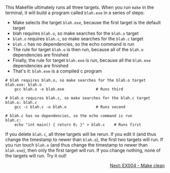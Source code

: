 This Makefile ultimately runs all three targets. When you run `make` in the terminal, it will build a program called `blah.exe` in a series of steps:

- Make selects the target `blah.exe`, because the first target is the default target
- blah requires `blah.o`, so make searches for the `blah.o` target
- `blah.o` requires `blah.c`, so make searches for the `blah.c` target
- `blah.c` has no dependencies, so the echo command is run
- The rule for target `blah.o` is then run, because all of the `blah.o` dependencies are finished
- Finally, the rule for target `blah.exe` is run, because all the `blah.exe` dependencies are finished
- That's it: `blah.exe` is a compiled c program

```make
# blah requires blah.o, so make searches for the blah.o target
blah.exe: blah.o
	gcc blah.o -o blah.exe				# Runs third

# blah.o requires blah.c, so make searches for the blah.c target
blah.o: blah.c
	gcc -c blah.c -o blah.o				# Runs second

# blah.c has no dependencies, so the echo command is run
blah.c:
	echo "int main() { return 0; }" > blah.c	# Runs first
```

If you delete `blah.c`, all three targets will be rerun. If you edit it (and thus change the timestamp to newer than `blah.o`), the first two targets will run. If you run touch `blah.o` (and thus change the timestamp to newer than `blah.exe`), then only the first target will run. If you change nothing, none of the targets will run. Try it out!

<p align="right">
  <a href="https://github.com/AmrElsayyad/makefile-tutorial/tree/main/EX004%20-%20Make%20clean">
  	Next: EX004 - Make clean
  </a>
</p>

